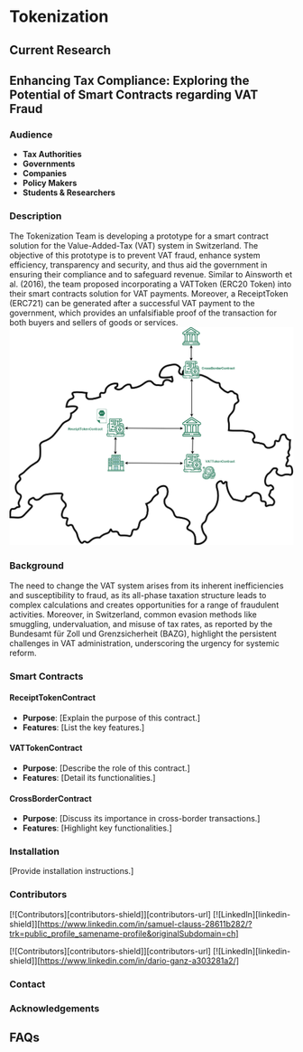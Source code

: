 # Tokenization

## Current Research
## Enhancing Tax Compliance: Exploring the Potential of Smart Contracts regarding VAT Fraud

### Audience
- **Tax Authorities**
- **Governments**
- **Companies**
- **Policy Makers**
- **Students & Researchers**

### Description
The Tokenization Team is developing a prototype for a smart contract solution for the Value-Added-Tax (VAT) system in Switzerland. The objective of this prototype is to prevent VAT fraud, enhance system efficiency, transparency and security, and thus aid the government in ensuring their compliance and to safeguard revenue.
Similar to Ainsworth et al. (2016), the team proposed incorporating a VATToken (ERC20 Token) into their smart contracts solution for VAT payments. Moreover, a ReceiptToken (ERC721) can be generated after a successful VAT payment to the government, which provides an unfalsifiable proof of the transaction for both buyers and sellers of goods or services.
<img src="VAT Fraud/Graphics/Prototype.png" width="800"/>

### Background
The need to change the VAT system arises from its inherent inefficiencies and susceptibility to fraud, as its all-phase taxation structure leads to complex calculations and creates opportunities for a range of fraudulent activities. Moreover, in Switzerland, common evasion methods like smuggling, undervaluation, and misuse of tax rates, as reported by the Bundesamt für Zoll und Grenzsicherheit (BAZG), highlight the persistent challenges in VAT administration, underscoring the urgency for systemic reform.

### Smart Contracts
#### ReceiptTokenContract
- **Purpose**: [Explain the purpose of this contract.]
- **Features**: [List the key features.]

#### VATTokenContract
- **Purpose**: [Describe the role of this contract.]
- **Features**: [Detail its functionalities.]

#### CrossBorderContract
- **Purpose**: [Discuss its importance in cross-border transactions.]
- **Features**: [Highlight key functionalities.]

### Installation
[Provide installation instructions.]

### Contributors
[![Contributors][contributors-shield]][contributors-url]
[![LinkedIn][linkedin-shield]][https://www.linkedin.com/in/samuel-clauss-28611b282/?trk=public_profile_samename-profile&originalSubdomain=ch]

[![Contributors][contributors-shield]][contributors-url]
[![LinkedIn][linkedin-shield]][https://www.linkedin.com/in/dario-ganz-a303281a2/]

### Contact


### Acknowledgements

## FAQs
